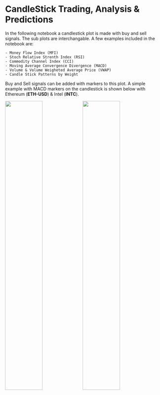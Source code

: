 # CandleStick Trading, Analysis & Predictions

In the following notebook a candlestick plot is made with buy and sell signals. The sub plots are interchangable. A few examples included in the notebook are: 

    - Money Flow Index (MFI)
    - Stoch Relative Strenth Index (RSI)
    - Commodity Channel Index (CCI)
    - Moving Average Convergence Divergence (MACD)
    - Volume & Volume Weigheted Average Price (VWAP)
    - Candle Stick Patterns by Weight
    
Buy and Sell signals can be added with markers to this plot. A simple example with MACD markers on the candlestick is shown below with Ethereum (**ETH-USD**) & Intel (**INTC**).

<p float="left">
  <img src="GIFs/ETHUSD.gif" width="49%" />
  <img src="GIFs/INTC.gif" width="49%" /> 
</p>
